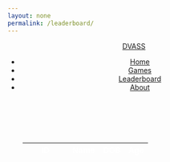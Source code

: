 ```yaml
---
layout: none
permalink: /leaderboard/
---
```


<head>
    <link rel="stylesheet" type="text/css" href="{{ site.baseurl }}/index.css">
    <!-- JQuery -->
    <script type="text/javascript" language="javascript" src="https://code.jquery.com/jquery-3.5.1.js"></script>
    <script type="text/javascript" language="javascript" src="https://cdn.datatables.net/1.13.4/js/jquery.dataTables.min.js"></script>
    <!-- Bootstrap -->
    <script type="text/javascript" language="javascript" src="https://cdn.datatables.net/1.13.4/js/dataTables.bootstrap5.min.js"></script>
    <style>
        #flaskTable th:first-child {
            width: 75px;
        }
        #flaskTable td:not(:first-child) {
          width: 150px;
        }
        section { 
            position: relative;
            width: 100%;
            height: 100vh;
            padding: 30px;
            display: flex;
            margin:auto;
            text-align:center;
        }
        table { border: none; border-collapse: collapse; color:white; }
        table td { border-left: 8px solid #FFFFFF; }
        table td:first-child { border-left: none; }
        .row {position:relative; display:flex; justify-content:space-between;}
    </style>
</head>
<body>
<header>
    <a href="{{ site.baseurl }}/index" class="logo">DVASS</a>
    <ul>
        <li><a href="{{ site.baseurl }}/index">Home</a></li>
        <li><a href="{{ site.baseurl }}/games">Games</a></li>
        <li><a href="{{ site.baseurl }}/leaderboard/">Leaderboard</a></li>
        <li><a href="{{ site.baseurl }}/about">About</a></li>
    </ul>
</header>
<section>
    <table id="flaskTable" class="table table-striped nowrap" style="width:100%">
        <thead id="flaskHead">
            <tr>
                <th>ID</th>
                <th>Name</th>
                <th>DOB</th>
                <th>Age</th>
            </tr>
        </thead>
        <tbody id="flaskBody"></tbody>
    </table>
</section>
</body>

<script>
  $(document).ready(function() {
    fetch('https://flask.nighthawkcodingsociety.com/api/users/', { mode: 'cors' })
    .then(response => {
      if (!response.ok) {
        throw new Error('API response failed');
      }
      return response.json();
    })
    .then(data => {
      for (const row of data) {
        $('#flaskBody').append('<tr><td>' + 
            row.id + '</td><td>' + 
            row.name + '</td><td>' + 
            row.dob + '</td><td>' + 
            row.age + '</td></tr>');
      }
      $("#flaskTable").DataTable();
    })
    .catch(error => {
      console.error('Error:', error);
    });
  });
</script>
